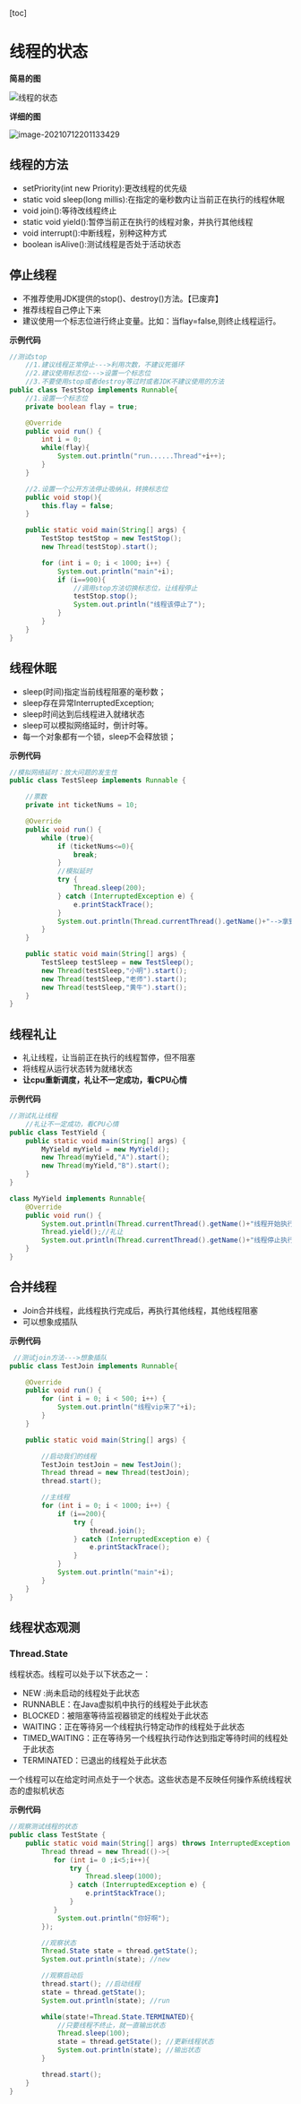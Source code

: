 [toc]

# 线程的状态

**简易的图**

![线程的状态](线程的状态.png)

**详细的图**

![image-20210712201133429](image-20210712201133429.png)

## 线程的方法

- setPriority(int new Priority):更改线程的优先级
- static void sleep(long millis):在指定的毫秒数内让当前正在执行的线程休眠
- void join():等待改线程终止
- static void yield():暂停当前正在执行的线程对象，并执行其他线程
- void interrupt():中断线程，别种这种方式
- boolean isAlive():测试线程是否处于活动状态

## 停止线程

- 不推荐使用JDK提供的stop()、destroy()方法。【已废弃】
- 推荐线程自己停止下来
- 建议使用一个标志位进行终止变量。比如：当flay=false,则终止线程运行。

**示例代码**

```java
//测试stop
    //1.建议线程正常停止--->利用次数，不建议死循环
    //2.建议使用标志位--->设置一个标志位
    //3.不要使用stop或者destroy等过时或者JDK不建议使用的方法
public class TestStop implements Runnable{
    //1.设置一个标志位
    private boolean flay = true;

    @Override
    public void run() {
        int i = 0;
        while(flay){
            System.out.println("run......Thread"+i++);
        }
    }

    //2.设置一个公开方法停止吸纳从，转换标志位
    public void stop(){
        this.flay = false;
    }

    public static void main(String[] args) {
        TestStop testStop = new TestStop();
        new Thread(testStop).start();

        for (int i = 0; i < 1000; i++) {
            System.out.println("main"+i);
            if (i==900){
                //调用stop方法切换标志位，让线程停止
                testStop.stop();
                System.out.println("线程该停止了");
            }
        }
    }
}
```

## 线程休眠

- sleep(时间)指定当前线程阻塞的毫秒数；
- sleep存在异常InterruptedException;
- sleep时间达到后线程进入就绪状态
- sleep可以模拟网络延时，倒计时等。
- 每一个对象都有一个锁，sleep不会释放锁；

**示例代码**

```java
//模拟网络延时：放大问题的发生性
public class TestSleep implements Runnable {

    //票数
    private int ticketNums = 10;

    @Override
    public void run() {
        while (true){
            if (ticketNums<=0){
                break;
            }
            //模拟延时
            try {
                Thread.sleep(200);
            } catch (InterruptedException e) {
                e.printStackTrace();
            }
            System.out.println(Thread.currentThread().getName()+"-->拿到了第"+ticketNums--+"票");
        }
    }

    public static void main(String[] args) {
        TestSleep testSleep = new TestSleep();
        new Thread(testSleep,"小明").start();
        new Thread(testSleep,"老师").start();
        new Thread(testSleep,"黄牛").start();
    }
}
```

## 线程礼让

- 礼让线程，让当前正在执行的线程暂停，但不阻塞
- 将线程从运行状态转为就绪状态
- **让cpu重新调度，礼让不一定成功，看CPU心情**

 **示例代码**

```java
//测试礼让线程
    //礼让不一定成功，看CPU心情
public class TestYield {
    public static void main(String[] args) {
        MyYield myYield = new MyYield();
        new Thread(myYield,"A").start();
        new Thread(myYield,"B").start();
    }
}

class MyYield implements Runnable{
    @Override
    public void run() {
        System.out.println(Thread.currentThread().getName()+"线程开始执行");
        Thread.yield();//礼让
        System.out.println(Thread.currentThread().getName()+"线程停止执行");
    }
}
```

## 合并线程

- Join合并线程，此线程执行完成后，再执行其他线程，其他线程阻塞
- 可以想象成插队 

**示例代码**

```java
 //测试join方法--->想象插队
public class TestJoin implements Runnable{

    @Override
    public void run() {
        for (int i = 0; i < 500; i++) {
            System.out.println("线程vip来了"+i);
        }
    }

    public static void main(String[] args) {

        //启动我们的线程
        TestJoin testJoin = new TestJoin();
        Thread thread = new Thread(testJoin);
        thread.start();

        //主线程
        for (int i = 0; i < 1000; i++) {
            if (i==200){
                try {
                    thread.join();
                } catch (InterruptedException e) {
                    e.printStackTrace();
                }
            }
            System.out.println("main"+i);
        }
    }
}
```

## 线程状态观测

### Thread.State

线程状态。线程可以处于以下状态之一：

- NEW :尚未启动的线程处于此状态
- RUNNABLE：在Java虚拟机中执行的线程处于此状态
- BLOCKED：被阻塞等待监视器锁定的线程处于此状态
- WAITING：正在等待另一个线程执行特定动作的线程处于此状态
- TIMED_WAITING：正在等待另一个线程执行动作达到指定等待时间的线程处于此状态
- TERMINATED：已退出的线程处于此状态

一个线程可以在给定时间点处于一个状态。这些状态是不反映任何操作系统线程状态的虚拟机状态 

**示例代码**

```java
//观察测试线程的状态
public class TestState {
    public static void main(String[] args) throws InterruptedException {
        Thread thread = new Thread(()->{
           for (int i= 0 ;i<5;i++){
               try {
                   Thread.sleep(1000);
               } catch (InterruptedException e) {
                   e.printStackTrace();
               }
           }
            System.out.println("你好啊");
        });

        //观察状态
        Thread.State state = thread.getState();
        System.out.println(state); //new

        //观察启动后
        thread.start(); //启动线程
        state = thread.getState();
        System.out.println(state); //run

        while(state!=Thread.State.TERMINATED){
            //只要线程不终止，就一直输出状态
            Thread.sleep(100);
            state = thread.getState(); //更新线程状态
            System.out.println(state); //输出状态
        }

        thread.start();
    }
}
```

